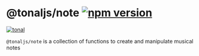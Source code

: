 # @tonaljs/note [![npm version](https://img.shields.io/npm/v/@tonaljs/note.svg?style=flat-square)](https://www.npmjs.com/package/@tonaljs/note)

[![tonal](https://img.shields.io/badge/@tonaljs-note-yellow.svg?style=flat-square)](https://www.npmjs.com/browse/keyword/tonal)

`@tonaljs/note` is a collection of functions to create and manipulate musical notes
